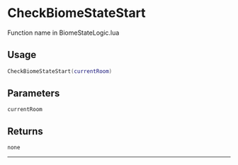 # CheckBiomeStateStart
Function name in BiomeStateLogic.lua
## Usage
```lua
CheckBiomeStateStart(currentRoom)
```
## Parameters
`currentRoom`
## Returns
`none`

---